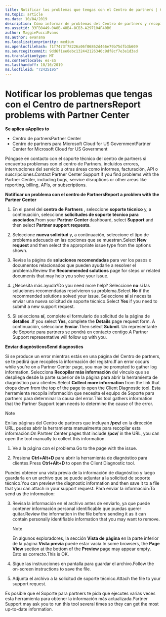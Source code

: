 ```yaml
---
title: Notificar los problemas que tengas con el Centro de partners | Centro de partners
ms.topic: article
ms.date: 10/04/2019
description: Cómo informar de problemas del Centro de partners y recopilar información de diagnóstico para nuestro equipo de soporte técnico.
ms.assetid: 33FB8449-0A8B-48B4-8CB3-A297104F40B0
author: MaggiePucciEvans
ms.author: evansma
ms.localizationpriority: medium
ms.openlocfilehash: f1f7473f78226a06f06862d466e79b75dfb3b609
ms.sourcegitcommit: 9dd6f1ee0ebc132442126340c9df8cf7e3e1d3ad
ms.translationtype: MT
ms.contentlocale: es-ES
ms.lasthandoff: 10/16/2019
ms.locfileid: "72425195"
---
```

# <a name="report-problems-with-partner-center"></a><span data-ttu-id="5193c-103">Notificar los problemas que tengas con el Centro de partners</span><span class="sxs-lookup"><span data-stu-id="5193c-103">Report problems with Partner Center</span></span>

<span data-ttu-id="5193c-104">**Se aplica a**</span><span class="sxs-lookup"><span data-stu-id="5193c-104">**Applies to**</span></span>

- <span data-ttu-id="5193c-105">Centro de partners</span><span class="sxs-lookup"><span data-stu-id="5193c-105">Partner Center</span></span>
- <span data-ttu-id="5193c-106">Centro de partners para Microsoft Cloud for US Government</span><span class="sxs-lookup"><span data-stu-id="5193c-106">Partner Center for Microsoft Cloud for US Government</span></span>


<span data-ttu-id="5193c-107">Póngase en contacto con el soporte técnico del centro de partners si encuentra problemas con el centro de Partners, incluidos errores, interrupciones del servicio u otras áreas como informes, facturación, API o suscripciones.</span><span class="sxs-lookup"><span data-stu-id="5193c-107">Contact Partner Center Support if you find problems with the Partner Center, including bugs, service disruptions or other areas like reporting, billing, APIs, or subscriptions.</span></span>


<span data-ttu-id="5193c-108">**Notificar un problema con el centro de Partners**</span><span class="sxs-lookup"><span data-stu-id="5193c-108">**Report a problem with the Partner Center**</span></span>

1. <span data-ttu-id="5193c-109">En el panel del **centro de Partners** , seleccione **soporte técnico** y, a continuación, seleccione **solicitudes de soporte técnico para asociados**.</span><span class="sxs-lookup"><span data-stu-id="5193c-109">From your **Partner Center** dashboard, select **Support** and then select **Partner support requests**.</span></span>

2. <span data-ttu-id="5193c-110">Seleccione **nueva solicitud** y, a continuación, seleccione el tipo de problema adecuado en las opciones que se muestran.</span><span class="sxs-lookup"><span data-stu-id="5193c-110">Select **New request** and then select the appropriate issue type from the options shown.</span></span>

3. <span data-ttu-id="5193c-111">Revise la página de **soluciones recomendadas** para ver los pasos o documentos relacionados que pueden ayudarle a resolver el problema.</span><span class="sxs-lookup"><span data-stu-id="5193c-111">Review the **Recommended solutions** page for steps or related documents that may help you solve your issue.</span></span>

4. <span data-ttu-id="5193c-112">¿Necesita más ayuda?</span><span class="sxs-lookup"><span data-stu-id="5193c-112">Do you need more help?</span></span> <span data-ttu-id="5193c-113">Seleccione **no** si las soluciones recomendadas resolvieron su problema.</span><span class="sxs-lookup"><span data-stu-id="5193c-113">Select **No** if the recommended solutions solved your issue.</span></span> <span data-ttu-id="5193c-114">Seleccione **sí** si necesita enviar una nueva solicitud de soporte técnico.</span><span class="sxs-lookup"><span data-stu-id="5193c-114">Select **Yes** if you need to submit a new support request.</span></span>

5. <span data-ttu-id="5193c-115">Si selecciona **sí**, complete el formulario de solicitud de la página de **detalles** .</span><span class="sxs-lookup"><span data-stu-id="5193c-115">If you select **Yes**, complete the **Details** page request form.</span></span> <span data-ttu-id="5193c-116">A continuación, seleccione **Enviar**.</span><span class="sxs-lookup"><span data-stu-id="5193c-116">Then select **Submit**.</span></span> <span data-ttu-id="5193c-117">Un representante de Soporte para partners se pondrá en contacto contigo.</span><span class="sxs-lookup"><span data-stu-id="5193c-117">A Partner Support representative will follow up with you.</span></span>

<span data-ttu-id="5193c-118">**Enviar diagnósticos**</span><span class="sxs-lookup"><span data-stu-id="5193c-118">**Send diagnostics**</span></span>

<span data-ttu-id="5193c-119">Si se produce un error mientras estás en una página del Centro de partners, se te pedirá que recopiles la información del registro.</span><span class="sxs-lookup"><span data-stu-id="5193c-119">If an error occurs while you’re on a Partner Center page, you may be prompted to gather log information.</span></span> <span data-ttu-id="5193c-120">Selecciona **Recopilar más información** del vínculo que se despliega desde la parte superior de la página para abrir la herramienta de diagnóstico para clientes.</span><span class="sxs-lookup"><span data-stu-id="5193c-120">Select **Collect more information** from the link that drops down from the top of the page to open the Client Diagnostic tool.</span></span> <span data-ttu-id="5193c-121">Esta herramienta recopila información que necesita el equipo de Soporte para partners para determinar la causa del error.</span><span class="sxs-lookup"><span data-stu-id="5193c-121">This tool gathers information that the Partner Support team needs to determine the cause of the error.</span></span> 

>[!NOTE]
><span data-ttu-id="5193c-122">En las páginas del Centro de partners que incluyan **/pcv/** en la dirección URL, puedes abrir la herramienta manualmente para recopilar esta información.</span><span class="sxs-lookup"><span data-stu-id="5193c-122">On Partner Center pages that include **/pcv/** in the URL, you can open the tool manually to collect this information.</span></span>

1. <span data-ttu-id="5193c-123">Ve a la página con el problema.</span><span class="sxs-lookup"><span data-stu-id="5193c-123">Go to the page with the issue.</span></span>

2. <span data-ttu-id="5193c-124">Presiona **Ctrl+Alt+D** para abrir la herramienta de diagnóstico para clientes.</span><span class="sxs-lookup"><span data-stu-id="5193c-124">Press **Ctrl+Alt+D** to open the Client Diagnostic tool.</span></span>

<span data-ttu-id="5193c-125">Puedes obtener una vista previa de la información de diagnóstico y luego guardarla en un archivo que se puede adjuntar a la solicitud de soporte técnico.</span><span class="sxs-lookup"><span data-stu-id="5193c-125">You can preview the diagnostic information and then save it to a file that you can attach in your support request.</span></span> <span data-ttu-id="5193c-126">Para enviar la información:</span><span class="sxs-lookup"><span data-stu-id="5193c-126">To send us the information:</span></span>

3. <span data-ttu-id="5193c-127">Revisa la información en el archivo antes de enviarlo, ya que puede contener información personal identificable que puedas querer quitar.</span><span class="sxs-lookup"><span data-stu-id="5193c-127">Review the information in the file before sending it as it can contain personally identifiable information that you may want to remove.</span></span> 

    >[!NOTE]
    ><span data-ttu-id="5193c-128">En algunos exploradores, la sección **Vista de página** en la parte inferior de la página **Vista previa** puede estar vacía.</span><span class="sxs-lookup"><span data-stu-id="5193c-128">In some browsers, the **Page View** section at the bottom of the **Preview** page may appear empty.</span></span> <span data-ttu-id="5193c-129">Esto es correcto.</span><span class="sxs-lookup"><span data-stu-id="5193c-129">This is OK.</span></span>

4. <span data-ttu-id="5193c-130">Sigue las instrucciones en pantalla para guardar el archivo.</span><span class="sxs-lookup"><span data-stu-id="5193c-130">Follow the on-screen instructions to save the file.</span></span>

5. <span data-ttu-id="5193c-131">Adjunta el archivo a la solicitud de soporte técnico.</span><span class="sxs-lookup"><span data-stu-id="5193c-131">Attach the file to your support request.</span></span>

<span data-ttu-id="5193c-132">Es posible que el Soporte para partners te pida que ejecutes varias veces esta herramienta para obtener la información más actualizada.</span><span class="sxs-lookup"><span data-stu-id="5193c-132">Partner Support may ask you to run this tool several times so they can get the most up-to-date information.</span></span>

